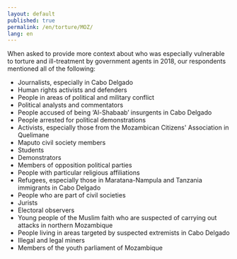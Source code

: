 ```yaml
---
layout: default
published: true
permalink: /en/torture/MOZ/
lang: en
---
```


When asked to provide more context about who was especially vulnerable to torture and ill-treatment by government agents in 2018, our respondents mentioned all of the following:
-	Journalists, especially in Cabo Delgado
-	Human rights activists and defenders
-	People in areas of political and military conflict
-	Political analysts and commentators
-	People accused of being ‘Al-Shabaab’ insurgents in Cabo Delgado
-	People arrested for political demonstrations
-	Activists, especially those from the Mozambican Citizens' Association in Quelimane
-	Maputo civil society members
-	Students
-	Demonstrators
-	Members of opposition political parties
-	People with particular religious affiliations
-	Refugees, especially those in Maratana-Nampula and Tanzania immigrants in Cabo Delgado
-	People who are part of civil societies
-	Jurists
-	Electoral observers
-	Young people of the Muslim faith who are suspected of carrying out attacks in northern Mozambique
-	People living in areas targeted by suspected extremists in Cabo Delgado
-	Illegal and legal miners
-	Members of the youth parliament of Mozambique

